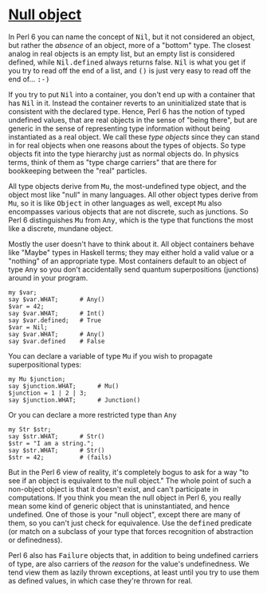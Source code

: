 [1]: http://rosettacode.org/wiki/Null_object

# [Null object][1]

In Perl 6 you can name the concept of <tt>Nil</tt>, but it not considered an object, but rather the _absence_ of an object, more of a "bottom" type. The closest analog in real objects is an empty list, but an empty list is considered defined, while <tt>Nil.defined</tt> always returns false. <tt>Nil</tt> is what you get if you try to read off the end of a list, and <tt>()</tt> is just very easy to read off the end of... <tt>:-)</tt>



If you try to put <tt>Nil</tt> into a container, you don't end up with a container that has <tt>Nil</tt> in it. Instead the container reverts to an uninitialized state that is consistent with the declared type. Hence, Perl 6 has the notion of typed undefined values, that are real objects in the sense of "being there", but are generic in the sense of representing type information without being instantiated as a real object. We call these _type objects_ since they can stand in for real objects when one reasons about the types of objects. So type objects fit into the type hierarchy just as normal objects do. In physics terms, think of them as "type charge carriers" that are there for bookkeeping between the "real" particles.



All type objects derive from <tt>Mu</tt>, the most-undefined type
object, and the object most like "null" in many languages. All other object types derive from <tt>Mu</tt>,
so it is like <tt>Object</tt> in other languages as well, except <tt>Mu</tt> also encompasses various objects that are not discrete, such as junctions. So Perl 6 distinguishes <tt>Mu</tt> from <tt>Any</tt>, which is the type that functions the most like a discrete, mundane object.



Mostly the user doesn't have to think about it. All object containers behave like "Maybe" types in Haskell terms; they may either hold a valid value or a "nothing" of an appropriate type.
Most containers default to an object of type <tt>Any</tt> so you don't accidentally send quantum superpositions (junctions) around in your program.

```perl6
my $var;
say $var.WHAT;      # Any()
$var = 42;
say $var.WHAT;      # Int()
say $var.defined;   # True
$var = Nil;
say $var.WHAT;      # Any()
say $var.defined    # False
```


You can declare a variable of type <tt>Mu</tt> if you wish to propagate superpositional types:

```perl6
my Mu $junction;
say $junction.WHAT;      # Mu()
$junction = 1 | 2 | 3;
say $junction.WHAT;      # Junction()
```


Or you can declare a more restricted type than <tt>Any</tt>

```perl6
my Str $str;
say $str.WHAT;      # Str()
$str = "I am a string.";
say $str.WHAT;      # Str()
$str = 42;          # (fails)
```


But in the Perl 6 view of reality, it's completely bogus to ask
for a way "to see if an object is equivalent to the null object."
The whole point of such a non-object object is that it doesn't exist,
and can't participate in computations. If you think you mean the
null object in Perl 6, you really mean some kind of generic object
that is uninstantiated, and hence undefined. One of those is your "null object",
except there are many of them, so you can't just check for equivalence. Use the <tt>defined</tt> predicate (or match on a subclass of your type that forces recognition of abstraction or definedness).



Perl 6 also has <tt>Failure</tt> objects that, in addition to being
undefined carriers of type, are also carriers of the _reason_
for the value's undefinedness. We tend view them as lazily thrown
exceptions, at least until you try to use them as defined values,
in which case they're thrown for real.